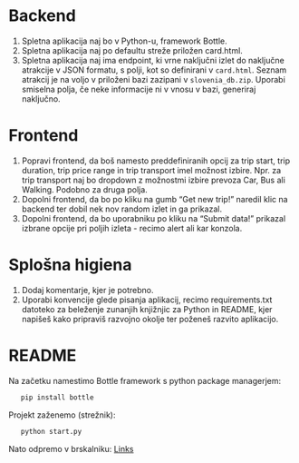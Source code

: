 # Backend

1. Spletna aplikacija naj bo v Python-u, framework Bottle.
2. Spletna aplikacija naj po defaultu streže priložen card.html.
3. Spletna aplikacija naj ima endpoint, ki vrne naključni izlet do naključne atrakcije v JSON formatu, s polji, kot so definirani v `card.html`. Seznam atrakcij je na voljo v priloženi bazi zazipani v `slovenia_db.zip`. Uporabi smiselna polja, če neke informacije ni v vnosu v bazi, generiraj naključno.

# Frontend

1. Popravi frontend, da boš namesto preddefiniranih opcij za trip start, trip duration, trip price range in trip transport imel možnost izbire. Npr. za trip transport naj bo dropdown z možnostmi izbire prevoza Car, Bus ali Walking. Podobno za druga polja.
2. Dopolni frontend, da bo po kliku na gumb “Get new trip!” naredil klic na backend ter dobil nek nov random izlet in ga prikazal.
3. Dopolni frontend, da bo uporabniku po kliku na “Submit data!” prikazal izbrane opcije pri poljih izleta - recimo alert ali kar konzola.

# Splošna higiena

1. Dodaj komentarje, kjer je potrebno.
2. Uporabi konvencije glede pisanja aplikacij, recimo requirements.txt datoteko za beleženje zunanjih knjižnjic za Python in README, kjer napišeš kako pripraviš razvojno okolje ter poženeš razvito aplikacijo.

# README

Na začetku namestimo Bottle framework s python package managerjem:

```html
   pip install bottle
```


Projekt zaženemo (strežnik):

```html
   python start.py
```

Nato odpremo v brskalniku: [Links](http://localhost/:8080)
